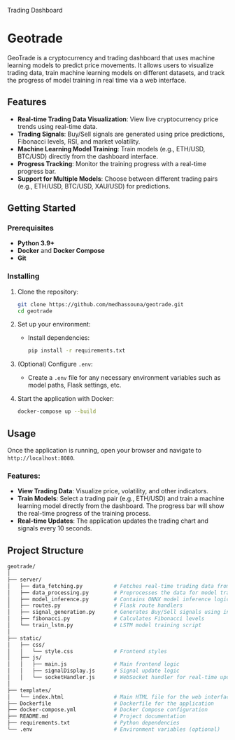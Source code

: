 Trading Dashboard
# Geotrade

GeoTrade is a cryptocurrency and trading dashboard that uses machine learning models to predict price movements. It allows users to visualize trading data, train machine learning models on different datasets, and track the progress of model training in real time via a web interface.

## Features

- **Real-time Trading Data Visualization**: View live cryptocurrency price trends using real-time data.
- **Trading Signals**: Buy/Sell signals are generated using price predictions, Fibonacci levels, RSI, and market volatility.
- **Machine Learning Model Training**: Train models (e.g., ETH/USD, BTC/USD) directly from the dashboard interface.
- **Progress Tracking**: Monitor the training progress with a real-time progress bar.
- **Support for Multiple Models**: Choose between different trading pairs (e.g., ETH/USD, BTC/USD, XAU/USD) for predictions.

## Getting Started

### Prerequisites

- **Python 3.9+**
- **Docker** and **Docker Compose**
- **Git**

### Installing

1. Clone the repository:
    ```bash
    git clone https://github.com/medhassouna/geotrade.git
    cd geotrade
    ```

2. Set up your environment:
    - Install dependencies:
      ```bash
      pip install -r requirements.txt
      ```

3. (Optional) Configure `.env`:
   - Create a `.env` file for any necessary environment variables such as model paths, Flask settings, etc.

4. Start the application with Docker:
    ```bash
    docker-compose up --build
    ```

## Usage

Once the application is running, open your browser and navigate to `http://localhost:8080`. 

### Features:

- **View Trading Data**: Visualize price, volatility, and other indicators.
- **Train Models**: Select a trading pair (e.g., ETH/USD) and train a machine learning model directly from the dashboard. The progress bar will show the real-time progress of the training process.
- **Real-time Updates**: The application updates the trading chart and signals every 10 seconds.

## Project Structure

```bash
geotrade/
│
├── server/
│   ├── data_fetching.py          # Fetches real-time trading data from APIs
│   ├── data_processing.py        # Preprocesses the data for model training
│   ├── model_inference.py        # Contains ONNX model inference logic
│   ├── routes.py                 # Flask route handlers
│   ├── signal_generation.py      # Generates Buy/Sell signals using indicators
│   ├── fibonacci.py              # Calculates Fibonacci levels
│   └── train_lstm.py             # LSTM model training script
│
├── static/
│   ├── css/
│   │   └── style.css             # Frontend styles
│   ├── js/
│   │   ├── main.js               # Main frontend logic
│   │   ├── signalDisplay.js      # Signal update logic
│   │   └── socketHandler.js      # WebSocket handler for real-time updates
│
├── templates/
│   └── index.html                # Main HTML file for the web interface
├── Dockerfile                    # Dockerfile for the application
├── docker-compose.yml            # Docker Compose configuration
├── README.md                     # Project documentation
├── requirements.txt              # Python dependencies
└── .env                          # Environment variables (optional)

